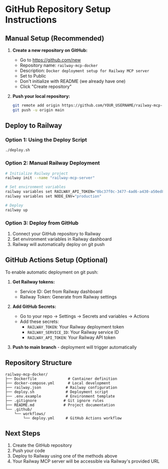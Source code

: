 # GitHub Repository Setup Instructions

## Manual Setup (Recommended)

1. **Create a new repository on GitHub:**
   - Go to https://github.com/new
   - Repository name: `railway-mcp-docker`
   - Description: `Docker deployment setup for Railway MCP server`
   - Set to Public
   - Don't initialize with README (we already have one)
   - Click "Create repository"

2. **Push your local repository:**
   ```bash
   git remote add origin https://github.com/YOUR_USERNAME/railway-mcp-docker.git
   git push -u origin main
   ```

## Deploy to Railway

### Option 1: Using the Deploy Script
```bash
./deploy.sh
```

### Option 2: Manual Railway Deployment
```bash
# Initialize Railway project
railway init --name "railway-mcp-server"

# Set environment variables
railway variables set RAILWAY_API_TOKEN="0bc37f0c-3477-4ad6-a430-a50ed86a1680"
railway variables set NODE_ENV="production"

# Deploy
railway up
```

### Option 3: Deploy from GitHub
1. Connect your GitHub repository to Railway
2. Set environment variables in Railway dashboard
3. Railway will automatically deploy on git push

## GitHub Actions Setup (Optional)

To enable automatic deployment on git push:

1. **Get Railway tokens:**
   - Service ID: Get from Railway dashboard
   - Railway Token: Generate from Railway settings

2. **Add GitHub Secrets:**
   - Go to your repo → Settings → Secrets and variables → Actions
   - Add these secrets:
     - `RAILWAY_TOKEN`: Your Railway deployment token
     - `RAILWAY_SERVICE_ID`: Your Railway service ID
     - `RAILWAY_API_TOKEN`: Your Railway API token

3. **Push to main branch** - deployment will trigger automatically

## Repository Structure

```
railway-mcp-docker/
├── Dockerfile              # Container definition
├── docker-compose.yml      # Local development
├── railway.json           # Railway configuration
├── deploy.sh              # Deployment script
├── .env.example           # Environment template
├── .gitignore            # Git ignore rules
├── README.md             # Project documentation
└── .github/
    └── workflows/
        └── deploy.yml     # GitHub Actions workflow
```

## Next Steps

1. Create the GitHub repository
2. Push your code
3. Deploy to Railway using one of the methods above
4. Your Railway MCP server will be accessible via Railway's provided URL
